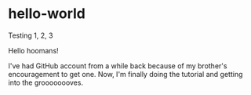 # hello-world
Testing 1, 2, 3

Hello hoomans!

I've had GitHub account from a while back because of my brother's encouragement to get one.
Now, I'm finally doing the tutorial and getting into the groooooooves.
